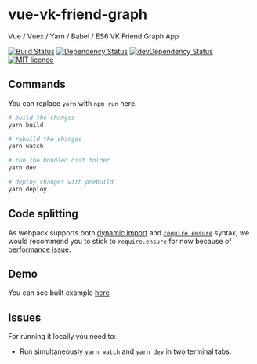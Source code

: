 # vue-vk-friend-graph
Vue / Vuex / Yarn / Babel / ES6 VK Friend Graph App

<p>
<a href="https://travis-ci.org/Beraliv/vue-vk-friend-graph"><img src="https://travis-ci.org/Beraliv/vue-vk-friend-graph.svg" alt="Build Status"></a>
<a href='https://david-dm.org/Beraliv/vue-vk-friend-graph'><img src='https://david-dm.org/Beraliv/vue-vk-friend-graph.svg' alt="Dependency Status"></a>
<a href="https://david-dm.org/Beraliv/vue-vk-friend-graph/?type=dev"><img src="https://david-dm.org/Beraliv/vue-vk-friend-graph/dev-status.svg" alt="devDependency Status"></a>
<a href="https://opensource.org/licenses/MIT"><img src="https://img.shields.io/badge/License-MIT-green.svg" alt="MIT licence"></a>
</p>

## Commands

You can replace `yarn` with `npm run` here.

```bash
# build the changes
yarn build

# rebuild the changes
yarn watch

# run the bundled dist folder
yarn dev

# deploy changes with prebuild
yarn deploy
```

## Code splitting

As webpack supports both [dynamic import](https://webpack.js.org/guides/code-splitting-async/#dynamic-import-import-) and [`require.ensure`](https://webpack.js.org/guides/code-splitting-async/#require-ensure-) syntax, we would recommend you to stick to `require.ensure` for now because of [performance issue](https://github.com/webpack/webpack/issues/4636).

## Demo

You can see built example [here](https://beraliv.github.io/vue-vk-friend-graph/)

## Issues

For running it locally you need to:

- Run simultaneously `yarn watch` and `yarn dev` in two terminal tabs.
